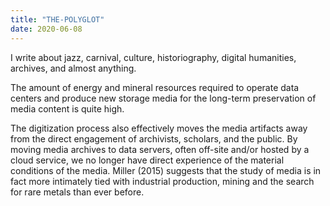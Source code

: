 ```yaml
---
title: "THE-POLYGLOT"
date: 2020-06-08
---
```

I write about jazz, carnival, culture, historiography, digital humanities, archives, and almost anything. 

The amount of energy and mineral resources required to operate data centers and produce new storage media for the long-term preservation of media content is quite high. 

The digitization process also effectively moves the media artifacts away from the direct engagement of archivists, scholars, and the public. By moving media archives to data servers, often off-site and/or hosted by a cloud service, we no longer have direct experience of the material conditions of the media. Miller (2015) suggests that the study of media is in fact more intimately tied with industrial production, mining and the search for rare metals than ever before. 

